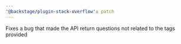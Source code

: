 ```yaml
---
'@backstage/plugin-stack-overflow': patch
---
```


Fixes a bug that made the API return questions not related to the tags provided
